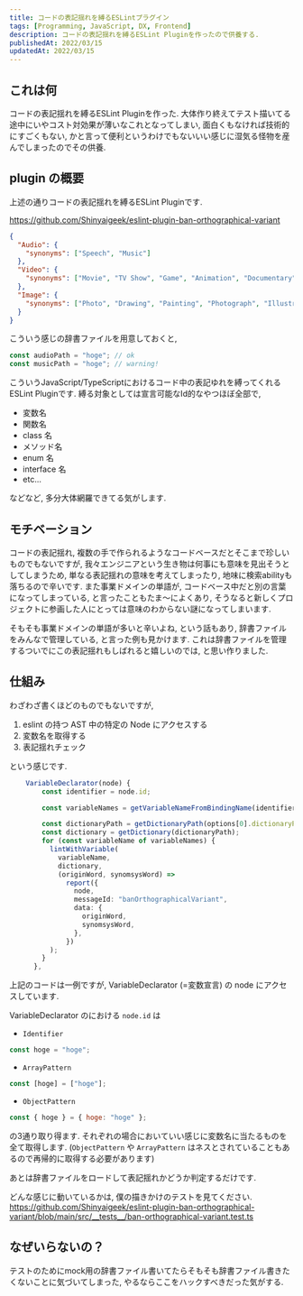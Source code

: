 ```yaml
---
title: コードの表記揺れを縛るESLintプラグイン
tags: [Programming, JavaScript, DX, Frontend]
description: コードの表記揺れを縛るESLint Pluginを作ったので供養する.
publishedAt: 2022/03/15
updatedAt: 2022/03/15
---
```


## これは何

コードの表記揺れを縛るESLint Pluginを作った. 大体作り終えてテスト描いてる途中にいやコスト対効果が薄いなこれとなってしまい, 面白くもなければ技術的にすごくもない, かと言って便利というわけでもないいい感じに湿気る怪物を産んでしまったのでその供養.

## plugin の概要

上述の通りコードの表記揺れを縛るESLint Pluginです.

https://github.com/Shinyaigeek/eslint-plugin-ban-orthographical-variant


```json
{
  "Audio": {
    "synonyms": ["Speech", "Music"]
  },
  "Video": {
    "synonyms": ["Movie", "TV Show", "Game", "Animation", "Documentary"]
  },
  "Image": {
    "synonyms": ["Photo", "Drawing", "Painting", "Photograph", "Illustration"]
  }
}
```

こういう感じの辞書ファイルを用意しておくと, 

```javascript
const audioPath = "hoge"; // ok
const musicPath = "hoge"; // warning!
```

こういうJavaScript/TypeScriptにおけるコード中の表記ゆれを縛ってくれるESLint Pluginです. 縛る対象としては宣言可能なId的なやつほぼ全部で, 
- 変数名
- 関数名
- class 名
- メソッド名
- enum 名
- interface 名
- etc...

などなど, 多分大体網羅できてる気がします.

## モチベーション

コードの表記揺れ, 複数の手で作られるようなコードベースだとそこまで珍しいものでもないですが, 我々エンジニアという生き物は何事にも意味を見出そうとしてしまうため, 単なる表記揺れの意味を考えてしまったり, 地味に検索abilityも落ちるので辛いです. また事業ドメインの単語が, コードベース中だと別の言葉になってしまっている, と言ったこともたま〜によくあり, そうなると新しくプロジェクトに参画した人にとっては意味のわからない謎になってしまいます.

そもそも事業ドメインの単語が多いと辛いよね, という話もあり, 辞書ファイルをみんなで管理している, と言った例も見かけます. これは辞書ファイルを管理するついでにこの表記揺れもしばれると嬉しいのでは, と思い作りました.

## 仕組み

わざわざ書くほどのものでもないですが, 

1. eslint の持つ AST 中の特定の Node にアクセスする
2. 変数名を取得する
3. 表記揺れチェック


という感じです.

```typescript
    VariableDeclarator(node) {
        const identifier = node.id;

        const variableNames = getVariableNameFromBindingName(identifier);

        const dictionaryPath = getDictionaryPath(options[0].dictionaryPath);
        const dictionary = getDictionary(dictionaryPath);
        for (const variableName of variableNames) {
          lintWithVariable(
            variableName,
            dictionary,
            (originWord, synomsysWord) =>
              report({
                node,
                messageId: "banOrthographicalVariant",
                data: {
                  originWord,
                  synomsysWord,
                },
              })
          );
        }
      },
```

上記のコードは一例ですが, VariableDeclarator (=変数宣言) の node にアクセスしています.

VariableDeclarator のにおける `node.id` は

- `Identifier`
```javascript
const hoge = "hoge";
```
- `ArrayPattern`
```javascript
const [hoge] = ["hoge"];
```
- `ObjectPattern`
```javascript
const { hoge } = { hoge: "hoge" };
```

の3通り取り得ます. それぞれの場合においていい感じに変数名に当たるものを全て取得します. (`ObjectPattern` や `ArrayPattern` はネスとされていることもあるので再帰的に取得する必要があります)

あとは辞書ファイルをロードして表記揺れかどうか判定するだけです.

どんな感じに動いているかは, 僕の描きかけのテストを見てください. https://github.com/Shinyaigeek/eslint-plugin-ban-orthographical-variant/blob/main/src/__tests__/ban-orthographical-variant.test.ts

## なぜいらないの？

テストのためにmock用の辞書ファイル書いてたらそもそも辞書ファイル書きたくないことに気づいてしまった, やるならここをハックすべきだった気がする.